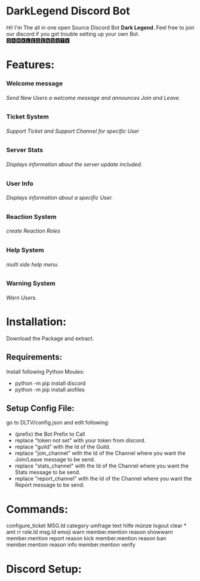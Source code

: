# DarkLegend Discord Bot



 Hi! I'm The all in one open Source Discord Bot **Dark Legend**.
Feel free to join our discord if you got trouble setting up your own Bot.
[🅳🅰🆁🅺🅻🅴🅶🅴🅽🅳🆂🆃🆅](https://discord.gg/n3T3GrrQKg)

# Features:
### Welcome message 
###### Send New Users a welcome message and announces Join and Leave.
### Ticket System
###### Support Ticket and Support Channel for specific User
### Server Stats
###### Displays information about the server update included.
### User Info
###### Displays information about a specific User.
### Reaction System
###### create Reaction Roles
### Help System
###### multi side help menu. 
### Warning System
###### Warn Users.

# Installation:
Download the Package and extract. 

## Requirements:
Install following Python Moules:    
-    python -m pip install discord
-    python -m pip install aiofiles


## Setup Config File:
go to DLTV/config.json and edit following:
- (prefix) the Bot Prefix to Call
- replace "token not set" with your token from discord.
- replace "guild" with the Id of the Guild.
- replace "join_channel" with the Id of the Channel where you want the Join/Leave message to be send.   
- replace "stats_channel" with the Id of the Channel where you want the Stats message to be send. 
- replace "report_channel" with the Id of the Channel where you want the Report message to be send. 

    

    
# Commands:

configure_ticket MSG.Id category
umfrage text
hilfe
münze
logout
clear * amt
rr role.Id msg.Id emoji
warn member.mention reason
showwarn member.mention 
report reason
kick member.mention reason
ban member.mention reason
info member.mention
verify 


# Discord Setup:
